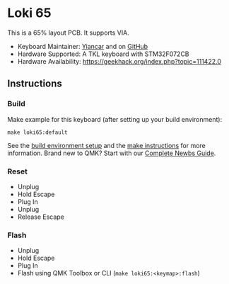 # Loki 65

This is a 65% layout PCB. It supports VIA.

* Keyboard Maintainer: [Yiancar](http://yiancar-designs.com/) and on [GitHub](https://github.com/yiancar)
* Hardware Supported: A TKL keyboard with STM32F072CB
* Hardware Availability: https://geekhack.org/index.php?topic=111422.0 

## Instructions

### Build

Make example for this keyboard (after setting up your build environment):

    make loki65:default

See the [build environment setup](https://docs.qmk.fm/#/getting_started_build_tools) and the [make instructions](https://docs.qmk.fm/#/getting_started_make_guide) for more information. Brand new to QMK? Start with our [Complete Newbs Guide](https://docs.qmk.fm/#/newbs).

### Reset

- Unplug
- Hold Escape
- Plug In
- Unplug
- Release Escape

### Flash

- Unplug
- Hold Escape
- Plug In
- Flash using QMK Toolbox or CLI (`make loki65:<keymap>:flash`)
